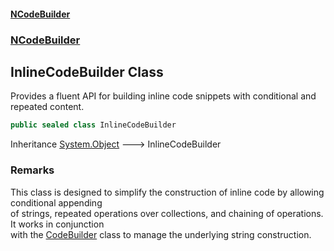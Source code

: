 #### [NCodeBuilder](index.md 'index')
### [NCodeBuilder](NCodeBuilder.md 'NCodeBuilder')

## InlineCodeBuilder Class

Provides a fluent API for building inline code snippets with conditional and repeated content.

```csharp
public sealed class InlineCodeBuilder
```

Inheritance [System.Object](https://docs.microsoft.com/en-us/dotnet/api/System.Object 'System.Object') &#129106; InlineCodeBuilder

### Remarks
This class is designed to simplify the construction of inline code by allowing conditional appending  
of strings, repeated operations over collections, and chaining of operations. It works in conjunction  
with the [CodeBuilder](NCodeBuilder.CodeBuilder.md 'NCodeBuilder.CodeBuilder') class to manage the underlying string construction.